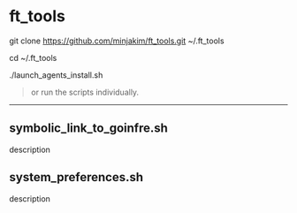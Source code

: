# ft_tools

git clone <https://github.com/minjakim/ft_tools.git> ~/.ft_tools

cd ~/.ft_tools

./launch_agents_install.sh

> or run the scripts individually.

---

## symbolic_link_to_goinfre.sh

description  

## system_preferences.sh

description  
